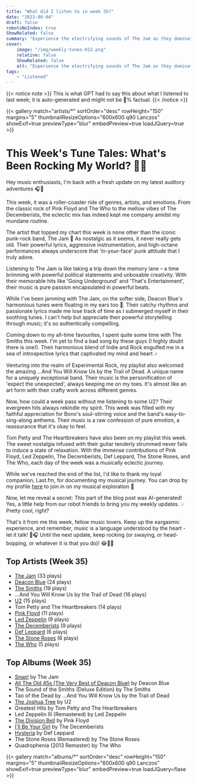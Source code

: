 ```yaml
---
title: "What did I listen to in week 35?"
date: "2023-09-04"
draft: false
robotsNoIndex: true
ShowRelated: false
summary: "Experience the electrifying sounds of The Jam as they dominate this week's playlist. Their timeless punk-rock tunes will leave you captivated by their raw energy!"
cover:
    image: "/img/weekly-tunes-012.png"
    relative: false
    ShowRelated: false
    alt: "Experience the electrifying sounds of The Jam as they dominate this week's playlist. Their timeless punk-rock tunes will leave you captivated by their raw energy!"
tags:
    - "Listened"
---
```


{{< notice note >}}
This is what GPT had to say this about what I listened to last week; it is auto-generated and might not be 💯% factual.
{{< /notice >}}

{{< gallery match="artists/*" sortOrder="desc" rowHeight="150" margins="5" thumbnailResizeOptions="600x600 q90 Lanczos" showExif=true previewType="blur" embedPreview=true loadJQuery=true >}}

# This Week's Tune Tales: What's Been Rocking My World? 🎵🎸

Hey music enthusiasts, I'm back with a fresh update on my latest auditory adventures 🎧🙌

This week, it was a roller-coaster ride of genres, artists, and emotions. From the classic rock of Pink Floyd and The Who to the mellow vibes of The Decemberists, the eclectic mix has indeed kept me company amidst my mundane routine.

The artist that topped my chart this week is none other than the iconic punk-rock band, The Jam 🎸 As nostalgic as it seems, it never really gets old. Their powerful lyrics, aggressive instrumentation, and high-octane performances always underscore that 'in-your-face' punk attitude that I truly adore.

Listening to The Jam is like taking a trip down the memory lane – a time brimming with powerful political statements and unboxable creativity. With their memorable hits like 'Going Underground' and 'That's Entertainment', their music is pure passion encapsulated in powerful beats. 

While I've been jamming with The Jam, on the softer side, Deacon Blue's harmonious tunes were floating in my ears too 🎵. Their catchy rhythms and passionate lyrics made me lose track of time as I submerged myself in their soothing tunes. I can't help but appreciate their powerful storytelling through music; it's so authentically compelling.

Coming down to my all-time favourites, I spent quite some time with The Smiths this week. I'm yet to find a bad song by these guys (I highly doubt there is one!). Their harmonious blend of Indie and Rock engulfed me in a sea of introspective lyrics that captivated my mind and heart 🎶 

Venturing into the realm of Experimental Rock, my playlist also welcomed the amazing ...And You Will Know Us by the Trail of Dead. A unique name for a uniquely exceptional band. Their music is the personification of 'expect the unexpected', always keeping me on my toes. It's almost like an art form with their crafty work across different genres.

Now, how could a week pass without me listening to some U2? Their evergreen hits always rekindle my spirit. This week was filled with my faithful appreciation for Bono's soul-stirring voice and the band's easy-to-sing-along anthems. Their music is a raw confession of pure emotion, a reassurance that it's okay to feel.

Tom Petty and The Heartbreakers have also been on my playlist this week. The sweet nostalgia infused with their guitar tenderly strummed never fails to induce a state of relaxation. With the immense contributions of Pink Floyd, Led Zeppelin, The Decemberists, Def Leppard, The Stone Roses, and The Who, each day of the week was a musically eclectic journey.

While we've reached the end of the list, I'd like to thank my loyal companion, Last.fm, for documenting my musical journey. You can drop by my profile [here](https://www.last.fm/user/RussMckendrick) to join in on my musical exploration 🎼 

Now, let me reveal a secret: This part of the blog post was AI-generated! Yes, a little help from our robot friends to bring you my weekly updates. 💡 Pretty cool, right?

That's it from me this week, fellow music lovers. Keep up the eargasmic experience, and remember, music is a language understood by the heart - let it talk! 🎵🎧 Until the next update, keep rocking (or swaying, or head-bopping, or whatever it is that you do)! 😂🤘🏼

## Top Artists (Week 35)

- [The Jam](https://www.russ.fm/artist/the-jam/) (33 plays)
- [Deacon Blue](https://www.russ.fm/artist/deacon-blue/) (24 plays)
- [The Smiths](https://www.russ.fm/artist/the-smiths/) (19 plays)
- ...And You Will Know Us by the Trail of Dead (16 plays)
- [U2](https://www.russ.fm/artist/u2/) (15 plays)
- Tom Petty and The Heartbreakers (14 plays)
- [Pink Floyd](https://www.russ.fm/artist/pink-floyd/) (11 plays)
- [Led Zeppelin](https://www.russ.fm/artist/led-zeppelin/) (9 plays)
- [The Decemberists](https://www.russ.fm/artist/the-decemberists/) (9 plays)
- [Def Leppard](https://www.russ.fm/artist/def-leppard/) (6 plays)
- [The Stone Roses](https://www.russ.fm/artist/the-stone-roses/) (6 plays)
- [The Who](https://www.russ.fm/artist/the-who/) (5 plays)


## Top Albums (Week 35)

- [Snap!](https://www.russ.fm/albums/snap-14312912/) by The Jam
- [All The Old 45s (The Very Best of Deacon Blue)](https://www.russ.fm/albums/all-the-old-45s-the-very-best-of-deacon-blue-28160602/) by Deacon Blue
- The Sound of the Smiths (Deluxe Edition) by The Smiths
- Tao of the Dead by ...And You Will Know Us by the Trail of Dead
- [The Joshua Tree](https://www.russ.fm/albums/the-joshua-tree-10391869/) by U2
- Greatest Hits by Tom Petty and The Heartbreakers
- Led Zeppelin III (Remastered) by Led Zeppelin
- [The Division Bell](https://www.russ.fm/albums/the-division-bell-13718487/) by Pink Floyd
- [I'll Be Your Girl](https://www.russ.fm/albums/i-ll-be-your-girl-11709250/) by The Decemberists
- [Hysteria](https://www.russ.fm/albums/hysteria-10660430/) by Def Leppard
- The Stone Roses (Remastered) by The Stone Roses
- Quadrophenia (2013 Remaster) by The Who


{{< gallery match="albums/*" sortOrder="desc" rowHeight="150" margins="5" thumbnailResizeOptions="600x600 q90 Lanczos" showExif=true previewType="blur" embedPreview=true loadJQuery=flase >}}